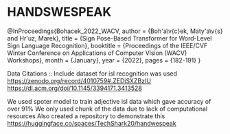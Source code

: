 # HANDSWESPEAK
@InProceedings{Bohacek_2022_WACV,
    author    = {Boh\'a\v{c}ek, Maty\'a\v{s} and Hr\'uz, Marek},
    title     = {Sign Pose-Based Transformer for Word-Level Sign Language Recognition},
    booktitle = {Proceedings of the IEEE/CVF Winter Conference on Applications of Computer Vision (WACV) Workshops},
    month     = {January},
    year      = {2022},
    pages     = {182-191}
}

Data Citations :: Include dataset for isl recognition was used 
https://zenodo.org/record/4010759#.ZEDjSXZBzIU
https://dl.acm.org/doi/10.1145/3394171.3413528


We used spoter model to train adjective isl data which gave accuracy of over 91%
We only used chunk of the data due to lack of computational resources 
Also created a repository to demonstrate this 
https://huggingface.co/spaces/TechShark20/handwespeak
